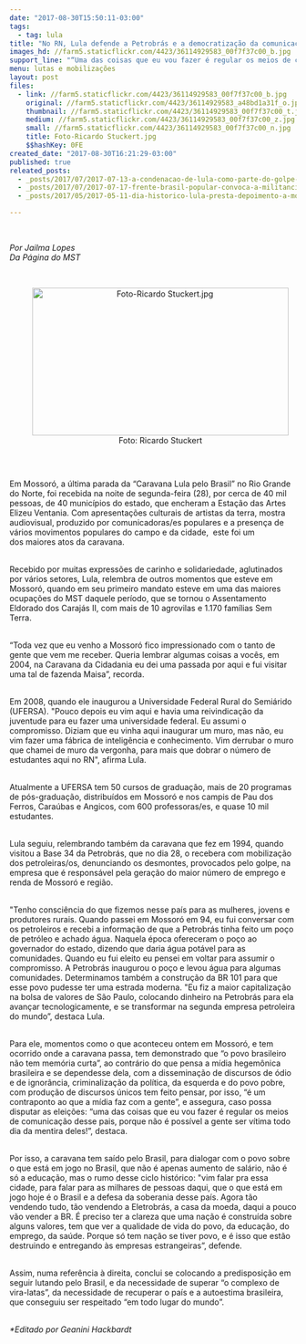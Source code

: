 ```yaml
---
date: "2017-08-30T15:50:11-03:00"
tags:
  - tag: lula
title: "No RN, Lula defende a Petrobrás e a democratização da comunicação"
images_hd: //farm5.staticflickr.com/4423/36114929583_00f7f37c00_b.jpg
support_line: "“Uma das coisas que eu vou fazer é regular os meios de comunicação desse pais, porque não é possível a gente ser vítima todo dia da mentira deles!”, afirma."
menu: lutas e mobilizações
layout: post
files:
  - link: //farm5.staticflickr.com/4423/36114929583_00f7f37c00_b.jpg
    original: //farm5.staticflickr.com/4423/36114929583_a48bd1a31f_o.jpg
    thumbnail: //farm5.staticflickr.com/4423/36114929583_00f7f37c00_t.jpg
    medium: //farm5.staticflickr.com/4423/36114929583_00f7f37c00_z.jpg
    small: //farm5.staticflickr.com/4423/36114929583_00f7f37c00_n.jpg
    title: Foto-Ricardo Stuckert.jpg
    $$hashKey: 0FE
created_date: "2017-08-30T16:21:29-03:00"
published: true
releated_posts:
  - _posts/2017/07/2017-07-13-a-condenacao-de-lula-como-parte-do-golpe-contra-nossos-direitos.md
  - _posts/2017/07/2017-07-17-frente-brasil-popular-convoca-a-militancia-para-defender-a-democracia-e-lula.md
  - _posts/2017/05/2017-05-11-dia-historico-lula-presta-depoimento-a-moro-e-fala-para-uma-multidao-em-curitiba.md

---
```

<p>&nbsp;</p>

<p><em>Por Jailma Lopes</em><br />
<em>Da P&aacute;gina do MST</em><br />
&nbsp;</p>

<div style="text-align:center">
<figure class="image" style="display:inline-block"><img alt="Foto-Ricardo Stuckert.jpg" height="259" src="//farm5.staticflickr.com/4423/36114929583_00f7f37c00_b.jpg" width="450" />
<figcaption>Foto: Ricardo Stuckert</figcaption>
</figure>
</div>

<p>&nbsp;</p>

<p>Em Mossor&oacute;, a &uacute;ltima parada da &ldquo;Caravana Lula pelo Brasil&rdquo; no Rio Grande do Norte, foi recebida na noite de&nbsp;segunda-feira (28), por cerca de 40 mil pessoas, de 40 munic&iacute;pios do estado, que encheram&nbsp;a Esta&ccedil;&atilde;o das Artes Elizeu Ventania. Com apresenta&ccedil;&otilde;es culturais de&nbsp;artistas da terra, mostra audiovisual, produzido por comunicadoras/es populares&nbsp;e a presen&ccedil;a de v&aacute;rios movimentos populares do campo e da cidade, &nbsp;este foi um dos&nbsp;maiores atos da caravana.<br />
&nbsp;</p>

<p>Recebido por muitas express&otilde;es de carinho e solidariedade, aglutinados por v&aacute;rios setores, Lula, relembra de outros momentos que esteve em Mossor&oacute;, quando em seu primeiro mandato esteve em uma das maiores ocupa&ccedil;&otilde;es do MST daquele per&iacute;odo, que se tornou o Assentamento Eldorado dos Caraj&aacute;s II, com mais de 10 agrovilas e 1.170 fam&iacute;lias Sem Terra.&nbsp;<br />
&nbsp;</p>

<p>&ldquo;Toda vez que eu venho a Mossor&oacute; fico impressionado com o tanto de gente que vem me receber. Queria lembrar algumas coisas a voc&ecirc;s, em 2004, na Caravana da Cidadania eu dei uma passada por aqui e fui visitar uma tal de fazenda Maisa&rdquo;, recorda.<br />
&nbsp;</p>

<p>Em&nbsp;2008, quando ele&nbsp;inaugurou&nbsp;a Universidade Federal Rural do Semi&aacute;rido (UFERSA). &quot;Pouco depois eu vim aqui e havia uma reivindica&ccedil;&atilde;o da juventude para eu fazer uma universidade federal. Eu assumi o compromisso. Diziam que eu vinha aqui inaugurar um muro, mas n&atilde;o, eu vim fazer uma f&aacute;brica de intelig&ecirc;ncia e conhecimento. Vim derrubar o muro que chamei de muro da vergonha, para mais que dobrar o n&uacute;mero de estudantes aqui no RN&quot;, afirma Lula.<br />
&nbsp;</p>

<p>Atualmente a UFERSA tem 50 cursos de gradua&ccedil;&atilde;o, mais de 20 programas de p&oacute;s-gradua&ccedil;&atilde;o, distribu&iacute;dos em Mossor&oacute; e nos campis de Pau dos Ferros, Cara&uacute;bas e Angicos, com 600 professoras/es, e quase 10 mil estudantes.<br />
&nbsp;</p>

<p>Lula seguiu, relembrando tamb&eacute;m da caravana que fez em 1994, quando visitou a Base 34 da Petrobr&aacute;s, que no dia 28, o recebera&nbsp;com mobiliza&ccedil;&atilde;o dos petroleiras/os, denunciando os desmontes, provocados pelo golpe, na empresa que &eacute; respons&aacute;vel pela gera&ccedil;&atilde;o do maior n&uacute;mero de emprego e renda de Mossor&oacute; e regi&atilde;o.&nbsp;<br />
&nbsp;</p>

<p>&quot;Tenho consci&ecirc;ncia do que fizemos nesse pa&iacute;s para as mulheres, jovens e produtores rurais. Quando passei em Mossor&oacute; em 94, eu fui conversar com os petroleiros e recebi a informa&ccedil;&atilde;o de que a Petrobr&aacute;s tinha feito um po&ccedil;o de petr&oacute;leo e achado &aacute;gua. Naquela &eacute;poca ofereceram o po&ccedil;o ao governador do estado, dizendo que daria &aacute;gua pot&aacute;vel para as comunidades. Quando eu fui eleito eu pensei em voltar para assumir o compromisso. A Petrobr&aacute;s inaugurou o po&ccedil;o e levou &aacute;gua para algumas comunidades. Determinamos tamb&eacute;m a constru&ccedil;&atilde;o da BR 101 para que esse povo pudesse ter uma estrada moderna.&nbsp;&quot;Eu fiz a maior capitaliza&ccedil;&atilde;o na bolsa de valores de S&atilde;o Paulo, colocando dinheiro na Petrobr&aacute;s para ela avan&ccedil;ar tecnologicamente, e se transformar na segunda empresa petroleira do mundo&rdquo;, destaca Lula.<br />
&nbsp;</p>

<p>Para ele, momentos como o que aconteceu ontem em Mossor&oacute;, e tem ocorrido onde a caravana passa, tem demonstrado que &ldquo;o povo brasileiro n&atilde;o tem mem&oacute;ria curta&rdquo;, ao contr&aacute;rio do que pensa a m&iacute;dia hegem&ocirc;nica brasileira e se dependesse dela, com a dissemina&ccedil;&atilde;o de discursos de &oacute;dio e de ignor&acirc;ncia, criminaliza&ccedil;&atilde;o da pol&iacute;tica, da esquerda e do povo pobre, com produ&ccedil;&atilde;o de discursos &uacute;nicos tem feito pensar, por isso, &ldquo;&eacute; um contraponto ao que a m&iacute;dia faz com a gente&rdquo;, e assegura, caso possa disputar as elei&ccedil;&otilde;es: &ldquo;uma das coisas que eu vou fazer &eacute; regular os meios de comunica&ccedil;&atilde;o desse pais, porque n&atilde;o &eacute; poss&iacute;vel a gente ser v&iacute;tima todo dia da mentira deles!&rdquo;, destaca.<br />
&nbsp;</p>

<p>Por isso, a caravana tem sa&iacute;do pelo Brasil, para dialogar com o povo sobre o que est&aacute; em jogo no Brasil, que n&atilde;o &eacute; apenas aumento de sal&aacute;rio, n&atilde;o &eacute; s&oacute; a educa&ccedil;&atilde;o, mas o rumo desse ciclo hist&oacute;rico: &quot;vim falar pra essa cidade, para falar para as milhares de pessoas daqui, que o que est&aacute; em jogo hoje &eacute; o Brasil e a defesa da soberania desse pa&iacute;s.&nbsp;Agora t&atilde;o vendendo tudo, t&atilde;o vendendo a Eletrobr&aacute;s, a casa da moeda, daqui a pouco v&atilde;o vender a BR. &Eacute; preciso ter a clareza que uma na&ccedil;&atilde;o &eacute; constru&iacute;da sobre alguns valores, tem que ver a qualidade de vida do povo, da educa&ccedil;&atilde;o, do emprego, da sa&uacute;de. Porque s&oacute; tem na&ccedil;&atilde;o se tiver povo, e &eacute; isso que est&atilde;o destruindo e entregando &agrave;s empresas estrangeiras&rdquo;, defende.<br />
&nbsp;</p>

<p>Assim, numa refer&ecirc;ncia &agrave; direita, conclui se colocando a predisposi&ccedil;&atilde;o em seguir lutando pelo Brasil, e da necessidade de superar &ldquo;o complexo de vira-latas&rdquo;, da necessidade de recuperar o pa&iacute;s e a autoestima brasileira, que conseguiu ser respeitado &ldquo;em todo lugar do mundo&rdquo;.<br />
&nbsp;</p>

<p><em>*Editado por Geanini Hackbardt</em></p>
